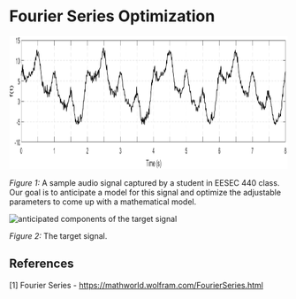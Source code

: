 # Fourier Series Optimization

<img src="figure/sample audio signal.png" alt="sample audio signal" height="240"/>

*Figure 1:* A sample audio signal captured by a student in EESEC 440 class. Our goal is to anticipate a model for this signal and optimize the adjustable parameters to come up with a mathematical model.

<img src="figure/anticipated components of the target signal.png" alt="anticipated components of the target signal" height="360"/>

*Figure 2:* The target signal.
## References
[1] Fourier Series - https://mathworld.wolfram.com/FourierSeries.html</br>
